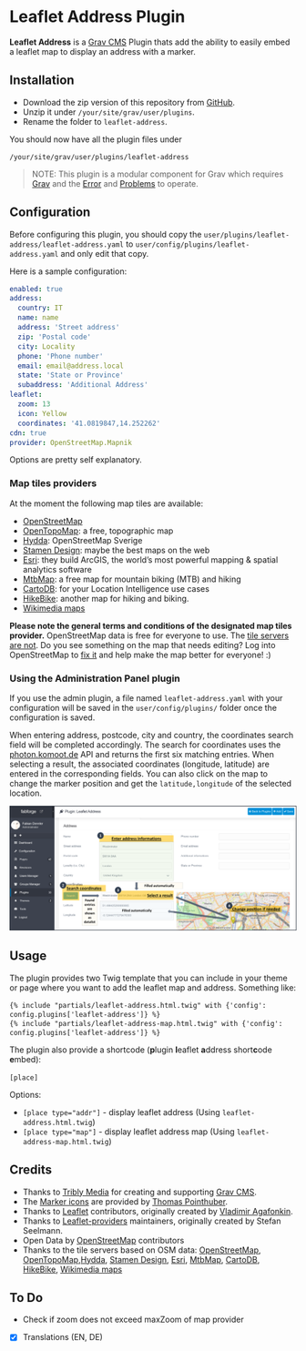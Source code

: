 # Leaflet Address Plugin

**Leaflet Address** is a [Grav CMS](http://github.com/getgrav/grav) Plugin thats add the ability to easily embed a leaflet map to display an address with a marker.

## Installation

 * Download the zip version of this repository from [GitHub](https://github.com/foxfabi/grav-plugin-leaflet-address).
 * Unzip it under `/your/site/grav/user/plugins`.
 * Rename the folder to `leaflet-address`.

You should now have all the plugin files under

    /your/site/grav/user/plugins/leaflet-address

> NOTE: This plugin is a modular component for Grav which requires [Grav](http://github.com/getgrav/grav) and the [Error](https://github.com/getgrav/grav-plugin-error) and [Problems](https://github.com/getgrav/grav-plugin-problems) to operate.

## Configuration

Before configuring this plugin, you should copy the `user/plugins/leaflet-address/leaflet-address.yaml` to `user/config/plugins/leaflet-address.yaml` and only edit that copy.

Here is a sample configuration:

```yaml
enabled: true
address:
  country: IT
  name: name
  address: 'Street address'
  zip: 'Postal code'
  city: Locality
  phone: 'Phone number'
  email: email@address.local
  state: 'State or Province'
  subaddress: 'Additional Address'
leaflet:
  zoom: 13
  icon: Yellow
  coordinates: '41.0819847,14.252262'
cdn: true
provider: OpenStreetMap.Mapnik
```

Options are pretty self explanatory.
### Map tiles providers
At the moment the following map tiles are available:

* [OpenStreetMap](https://maps.openstreetmap.org/)
* [OpenTopoMap](https://opentopomap.org): a free, topographic map
* [Hydda](http://maps.openstreetmap.se): OpenStreetMap Sverige
* [Stamen Design](http://maps.stamen.com): maybe the best maps on the web
* [Esri](https://www.arcgis.com/home/webmap/viewer.html?useExisting=1): they build ArcGIS, the world’s most powerful mapping & spatial analytics software
* [MtbMap](http://maps.mtbmap.cz/): a free map for mountain biking (MTB) and hiking
* [CartoDB](https://maps.carto.com/): for your Location Intelligence use cases
* [HikeBike](https://hikebikemap.org/): another map for hiking and biking.
* [Wikimedia maps](https://maps.wikimedia.org/)

**Please note the general terms and conditions of the designated map tiles provider.**
OpenStreetMap data is free for everyone to use. The [tile servers are not](https://operations.osmfoundation.org/policies/tiles/).
Do you see something on the map that needs editing? Log into OpenStreetMap to [fix it](https://www.openstreetmap.org/fixthemap) and help make the map better for everyone! :)

### Using the Administration Panel plugin
If you use the admin plugin, a file named `leaflet-address.yaml` with your configuration will be saved in the `user/config/plugins/` folder once the configuration is saved.

When entering address, postcode, city and country, the coordinates search field will be completed accordingly. The search for coordinates uses the [photon.komoot.de](https://photon.komoot.de/) API and returns the first six matching entries. When selecting a result, the associated coordinates (longitude, latitude) are entered in the corresponding fields. You can also click on the map to change the marker position and get the `latitude,longitude` of the selected location.

![](assets/screenshots/plugin-config-ui.png)

## Usage
The plugin provides two Twig template that you can include in your theme or page where you want to add the leaflet map and address. Something like:
```
{% include "partials/leaflet-address.html.twig" with {'config': config.plugins['leaflet-address']} %}
{% include "partials/leaflet-address-map.html.twig" with {'config': config.plugins['leaflet-address']} %}
```

The plugin also provide a shortcode (**p**lugin **l**eaflet **a**ddress short**c**ode **e**mbed):

`[place]`

Options:
  * `[place type="addr"]` - display leaflet address (Using `leaflet-address.html.twig`)
  * `[place type="map"]` - display leaflet address map (Using `leaflet-address-map.html.twig`)

## Credits

* Thanks to [Tribly Media](https://trilby.media/) for creating and supporting [Grav CMS](https://getgrav.org/).
* The [Marker icons](https://github.com/pointhi/leaflet-color-markers) are provided by [Thomas Pointhuber](https://github.com/pointhi).
* Thanks to [Leaflet](https://leafletjs.com/) contributors, originally created by [Vladimir Agafonkin](https://agafonkin.com/).
* Thanks to [Leaflet-providers](https://github.com/leaflet-extras/leaflet-providers) maintainers, originally created by Stefan Seelmann.
* Open Data by [OpenStreetMap](https://www.openstreetmap.org) contributors
* Thanks to the tile servers based on OSM data: [OpenStreetMap](https://maps.openstreetmap.org/), [OpenTopoMap](https://opentopomap.org),[Hydda](http://maps.openstreetmap.se), [Stamen Design](http://maps.stamen.com), [Esri](https://www.arcgis.com/home/webmap/viewer.html?useExisting=1), [MtbMap](http://maps.mtbmap.cz/), [CartoDB](https://maps.carto.com/), [HikeBike](https://hikebikemap.org/), [Wikimedia maps](https://maps.wikimedia.org/)

## To Do
- Check if zoom does not exceed maxZoom of map provider
- [x] Translations (EN, DE)

